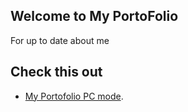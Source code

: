 ## Welcome to My PortoFolio

For up to date about me
## Check this out

- [My Portofolio PC mode](https://imamhadid.github.io/).

